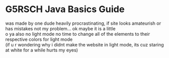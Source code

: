 # G5RSCH Java Basics Guide
was made by one dude heavily procrastinating, if site looks amateurish or has mistakes not my problem... ok maybe it is a little  
o ya also no light mode no time to change all of the elements to their respective colors for light mode  
(if u r wondering why i didnt make the website in light mode, its cuz staring at white for a while hurts my eyes)